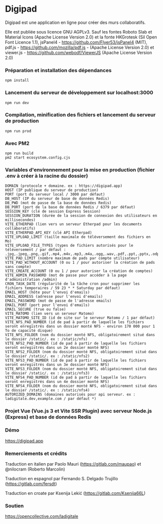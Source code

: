 # Digipad

Digipad est une application en ligne pour créer des murs collaboratifs. 

Elle est publiée sous licence GNU AGPLv3.
Sauf les fontes Roboto Slab et Material Icons (Apache License Version 2.0) et la fonte HKGrotesk (Sil Open Font Licence 1.1), jsPanel4 - https://github.com/Flyer53/jsPanel4 (MIT), pdf.js - https://github.com/mozilla/pdf.js - (Apache License Version 2.0) et viewer.js - https://github.com/webodf/ViewerJS (Apache License Version 2.0)

### Préparation et installation des dépendances
```
npm install
```

### Lancement du serveur de développement sur localhost:3000
```
npm run dev
```

### Compilation, minification des fichiers et lancement du serveur de production
```
npm run prod
```

### Avec PM2
```
npm run build
pm2 start ecosystem.config.cjs
```

### Variables d'environnement pour la mise en production (fichier .env à créer à la racine du dossier)
```
DOMAIN (protocole + domaine. ex : https://digipad.app)
HOST (IP publique du serveur de production)
PORT (port du serveur local / 3000 par défaut)
DB_HOST (IP du serveur de base de données Redis)
DB_PWD (mot de passe de la base de données Redis)
DB_PORT (port de la base de données Redis / 6379 par défaut)
SESSION_KEY (clé de session Express Session)
SESSION_DURATION (durée de la session de connexion des utilisateurs en millisecondes)
VITE_ETHERPAD (lien vers un serveur Etherpad pour les documents collaboratifs)
VITE_ETHERPAD_API_KEY (clé API Etherpad)
VITE_UPLOAD_LIMIT (taille maximale de téléversement des fichiers en Mo)
VITE_UPLOAD_FILE_TYPES (types de fichiers autorisés pour le téléversement / par défaut : .jpg,.jpeg,.png,.gif,.mp4,.m4v,.mp3,.m4a,.ogg,.wav,.pdf,.ppt,.pptx,.odp,.doc,.docx,.odt,.ods,.odg,.xls,.xlsx)
VITE_PAD_LIMIT (nombre maximum de pads par compte utilisateur)
VITE_PAD_WITHOUT_ACCOUNT (0 ou 1 / pour autoriser la création de pads sans compte)
VITE_CREATE_ACCOUNT (0 ou 1 / pour autoriser la création de comptes)
VITE_ADMIN_PASSWORD (mot de passe pour accéder à la page d'administration /admin)
CRON_TASK_DATE (régularité de la tâche cron pour supprimer les fichiers temporaires / 59 23 * * Saturday par défaut)
EMAIL_HOST (hôte pour l'envoi d'emails)
EMAIL_ADDRESS (adresse pour l'envoi d'emails)
EMAIL_PASSWORD (mot de passe de l'adresse emails)
EMAIL_PORT (port pour l'envoi d'emails)
EMAIL_SECURE (true ou false)
VITE_MATOMO (lien vers un serveur Matomo)
VITE_MATOMO_SITE_ID (id de site sur le serveur Matomo / 1 par défaut)
VITE_NFS_PAD_NUMBER (id de pad à partir de laquelle les fichiers seront enregistrés dans un dossier monté NFS - environ 170 000 pour 1 To de capacité disque)
VITE_NFS_FOLDER (nom du dossier monté NFS, obligatoirement situé dans le dossier /static/. ex : /static/nfs)
VITE_NFS2_PAD_NUMBER (id de pad à partir de laquelle les fichiers seront enregistrés dans un 2e dossier monté NFS)
VITE_NFS2_FOLDER (nom du dossier monté NFS, obligatoirement situé dans le dossier /static/. ex : /static/nfs2)
VITE_NFS3_PAD_NUMBER (id de pad à partir de laquelle les fichiers seront enregistrés dans un 3e dossier monté NFS)
VITE_NFS3_FOLDER (nom du dossier monté NFS, obligatoirement situé dans le dossier /static/. ex : /static/nfs3)
VITE_NFS4_PAD_NUMBER (id de pad à partir de laquelle les fichiers seront enregistrés dans un 4e dossier monté NFS)
VITE_NFS4_FOLDER (nom du dossier monté NFS, obligatoirement situé dans le dossier /static/. ex : /static/nfs4)
AUTORIZED_DOMAINS (domaines autorisés pour api serveur. ex : ladigitale.dev,example.com / par défaut *)
```

### Projet Vue (Vue.js 3 et Vite SSR Plugin) avec serveur Node.js (Express) et base de données Redis

### Démo
https://digipad.app

### Remerciements et crédits
Traduction en italien par Paolo Mauri (https://gitlab.com/maupao) et @nilocram (Roberto Marcolin)

Traduction en espagnol par Fernando S. Delgado Trujillo (https://gitlab.com/fersdt)

Traduction en croate par Ksenija Lekić (https://gitlab.com/Ksenija66L)

### Soutien
https://opencollective.com/ladigitale

